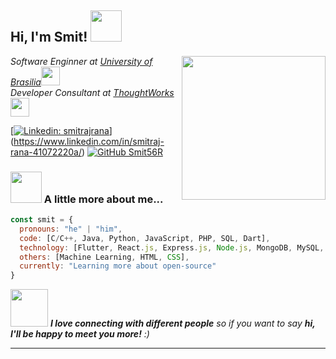 <h2> Hi, I'm Smit! <img src="https://media.giphy.com/media/mGcNjsfWAjY5AEZNw6/giphy.gif" width="50"></h2>
<img align='right' src="https://media.giphy.com/media/ieyl9zmCjO4b4t6qoY/giphy.gif" width="230">
<p><em>Software Enginner at <a href="http://www.unb.br">University of Brasilia</a><img src="https://media.giphy.com/media/fYSnHlufseco8Fh93Z/giphy.gif" width="30"></br>Developer Consultant at <a href="https://www.thoughtworks.com">ThoughtWorks</a><img src="https://media.giphy.com/media/WUlplcMpOCEmTGBtBW/giphy.gif" width="30"> 
</em></p>

[[![Linkedin: smitrajrana](https://img.shields.io/badge/-smitrajrana-blue?style=flat-square&logo=Linkedin&logoColor=white&link=https://www.linkedin.com/in/smitraj-rana-41072220a//)](https://www.linkedin.com/in/smitraj-rana-41072220a/)](https://www.linkedin.com/in/smitraj-rana-41072220a/)
[![GitHub Smit56R](https://img.shields.io/github/followers/thaiane?label=follow&style=social)](https://github.com/smit56r)


### <img src="https://media.giphy.com/media/VgCDAzcKvsR6OM0uWg/giphy.gif" width="50"> A little more about me...  

```javascript
const smit = {
  pronouns: "he" | "him",
  code: [C/C++, Java, Python, JavaScript, PHP, SQL, Dart],
  technology: [Flutter, React.js, Express.js, Node.js, MongoDB, MySQL, Unix, Git, Google Cloud Platform, Firebase, Unity],
  others: [Machine Learning, HTML, CSS],
  currently: "Learning more about open-source"
}
```

<img src="https://media.giphy.com/media/LnQjpWaON8nhr21vNW/giphy.gif" width="60"> <em><b>I love connecting with different people</b> so if you want to say <b>hi, I'll be happy to meet you more!</b> :)</em>

---
